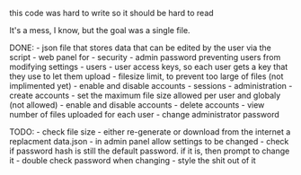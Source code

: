 this code was hard to write
so it should be hard to read

It's a mess, I know, but the goal was a single file.

DONE:
    - json file that stores data that can be edited by the user via the script
    - web panel for 
    - security
        - admin password preventing users from modifying settings
        - users
        - user access keys, so each user gets a key that they use to let them upload
        - filesize limit, to prevent too large of files (not implimented yet)
        - enable and disable accounts
        - sessions
    - administration
        - create accounts
        - set the maximum file size allowed per user and globaly (not allowed)
        - enable and disable accounts
        - delete accounts
        - view number of files uploaded for each user
        - change administrator password

TODO:
    - check file size
    - either re-generate or download from the internet a replacment data.json
    - in admin panel allow settings to be changed
    - check if password hash is still the default password. if it is, then prompt to change it
    - double check password when changing
    - style the shit out of it
